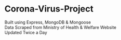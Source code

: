 # Corona-Virus-Project

Built using Express, MongoDB & Mongoose     
Data Scraped from Ministry of Health & Welfare Website   
Updated Twice a Day   
